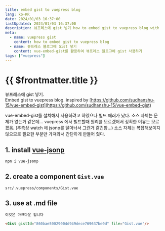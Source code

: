 ```yaml
---
title: embed gist to vuepress blog
lang: ko-KR
date: 2024/01/03 16:37:00
lastUpdated: 2024/01/03 16:37:00
description: 뷰프레스에 gist 넣기 how to embed gist to vuepress blog with vue-jsonp. inspired by https://github.com/sudhanshu-15/vue-embed-gist vue-embed-gist를 사용하려고 하였으나 빌드 에러가 났다. 소스 자체는 문제가 없는거 같은데... vuepress 에서 빌드할때 원리를 모르겠어서 정확한 이유는 모르겠음. (추측상 watch 에 jsonp를 달아놔서 그런거 같긴함...) 소스 자체는 복잡해보이지 않으므로 필요한 부분만 가져와서 간단하게 만들어 줬다.
meta:
  - name: vuepress gist
    content: how to embed gist to vuepress blog
  - name: 뷰프레스 블로그에 Gist 넣기
    content: vue-embed-gist를 활용하여 뷰프레스 블로그에 gist 사용하기
tags: ["vuepress"]
---
```


# {{ $frontmatter.title }}

뷰프레스에 gist 넣기.  
Embed gist to vuepress blog. inspired by [https://github.com/sudhanshu-15/vue-embed-gist](https://github.com/sudhanshu-15/vue-embed-gist)


vue-embed-gist를 설치해서 사용하려고 하였으나 빌드 에러가 났다. 소스 자체는 문제가 없는거 같은데... vuepress 에서 빌드할때 원리를 모르겠어서 정확한 이유는 모르겠음. (추측상 watch 에 jsonp를 달아놔서 그런거 같긴함...) 소스 자체는 복잡해보이지 않으므로 필요한 부분만 가져와서 간단하게 만들어 줬다.


## 1. install [vue-jsonp](https://www.npmjs.com/package/vue-jsonp)

```sh
npm i vue-jsonp
```

## 2. create a component `Gist.vue`

`src/.vuepress/components/Gist.vue`

<Gist gistId="860bae50029004d949dece769637be0d" file="Gist.vue"/>

## 3. use at .md file

```md
이것은 마크다운 입니다

<Gist gistId="860bae50029004d949dece769637be0d" file="Gist.vue"/>
```
